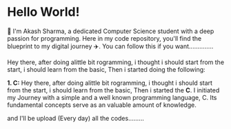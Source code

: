 # Hello World!

👋 I'm Akash Sharma, a dedicated Computer Science student with a deep passion for programming.
Here in my code repository, you'll find the blueprint to my digital journey ✈️. You can follow this if you want..............

Hey there, after doing alittle bit rogramming, i thought i should start from the start, i should learn from the basic, Then i started doing the following:

**1. C:**
Hey there, after doing alittle bit rogramming, i thought i should start from the start, i should learn from the basic, Then i started the **C**.
I initiated my Journey with a simple and a well known programming language, C. Its fundamental concepts serve as an valuable amount of knowledge.

and I'll be upload (Every day) all the codes.........
